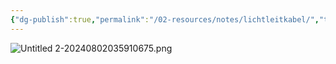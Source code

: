 ```yaml
---
{"dg-publish":true,"permalink":"/02-resources/notes/lichtleitkabel/","tags":["netzwerk/kabel"],"noteIcon":"","updated":"2025-07-12T13:31:41.304+02:00"}
---
```


![Untitled 2-20240802035910675.png](/img/user/02%20-%20RESOURCES/Files/IMG/Untitled%202-20240802035910675.png)